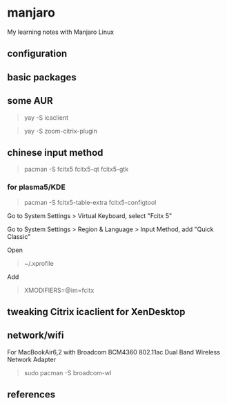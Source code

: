 # manjaro
My learning notes with Manjaro Linux

## configuration

## basic packages

## some AUR
> yay -S icaclient

> yay -S zoom-citrix-plugin

## chinese input method
> pacman -S fcitx5 fcitx5-qt fcitx5-gtk

### for plasma5/KDE
> pacman -S fcitx5-table-extra fcitx5-configtool

Go to System Settings > Virtual Keyboard, select "Fcitx 5"

Go to System Settings > Region & Language > Input Method, add "Quick Classic"

Open
> ~/.xprofile

Add
> XMODIFIERS=@im=fcitx


## tweaking Citrix icaclient for XenDesktop

## network/wifi
For MacBookAir6,2 with Broadcom BCM4360 802.11ac Dual Band Wireless Network Adapter
> sudo pacman -S broadcom-wl

## references
